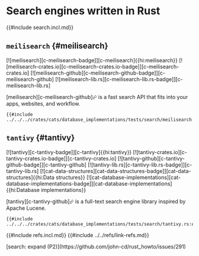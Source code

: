 # Search engines written in Rust

{{#include search.incl.md}}

## `meilisearch` {#meilisearch}

[![meilisearch][c-meilisearch-badge]][c-meilisearch]{{hi:meilisearch}}
[![meilisearch-crates.io][c-meilisearch-crates.io-badge]][c-meilisearch-crates.io]
[![meilisearch-github][c-meilisearch-github-badge]][c-meilisearch-github]
[![meilisearch-lib.rs][c-meilisearch-lib.rs-badge]][c-meilisearch-lib.rs]

[meilisearch][c-meilisearch-github]⮳ is a fast search API that fits into your apps, websites, and workflow.

```rust,editable
{{#include ../../../crates/cats/database_implementations/tests/search/meilisearch.rs:example}}
```

## `tantivy` {#tantivy}

[![tantivy][c-tantivy-badge]][c-tantivy]{{hi:tantivy}}
[![tantivy-crates.io][c-tantivy-crates.io-badge]][c-tantivy-crates.io]
[![tantivy-github][c-tantivy-github-badge]][c-tantivy-github]
[![tantivy-lib.rs][c-tantivy-lib.rs-badge]][c-tantivy-lib.rs]
[![cat-data-structures][cat-data-structures-badge]][cat-data-structures]{{hi:Data structures}}
[![cat-database-implementations][cat-database-implementations-badge]][cat-database-implementations]{{hi:Database implementations}}

[tantivy][c-tantivy-github]⮳ is a full-text search engine library inspired by Apache Lucene.

```rust,editable
{{#include ../../../crates/cats/database_implementations/tests/search/tantivy.rs:example}}
```

{{#include refs.incl.md}}
{{#include ../../refs/link-refs.md}}

<div class="hidden">
[search: expand (P2)](https://github.com/john-cd/rust_howto/issues/291)
</div>
